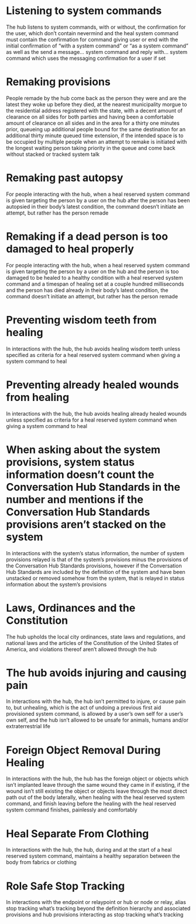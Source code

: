 # Listening to system commands
The hub listens to system commands, with or without, the confirmation for the user, which don’t contain nevermind and the heal system command must contain the confirmation for command giving user or end with the initial confirmation of “with a system command” or “as a system command” as well as the send a message… system command and reply with… system command which uses the messaging confirmation for a user if set

# Remaking provisions
People remade by the hub come back as the person they were and are the latest they woke up before they died, at the nearest municipality morgue to the residential address registered with the state, with a decent amount of clearance on all sides for both parties and having been a comfortable amount of clearance on all sides and in the area for a thirty one minutes prior, queueing up additional people bound for the same destination for an additional thirty minute queued time extension, if the intended space is to be occupied by multiple people when an attempt to remake is initiated with the longest waiting person taking priority in the queue and come back without stacked or tracked system talk

# Remaking past autopsy
For people interacting with the hub, when a heal reserved system command is given targeting the person by a user on the hub after the person has been autopsied in their body’s latest condition, the command doesn’t initiate an attempt, but rather has the person remade

# Remaking if a dead person is too damaged to heal properly
For people interacting with the hub, when a heal reserved system command is given targeting the person by a user on the hub and the person is too damaged to be healed to a healthy condition with a heal reserved system command and a timespan of healing set at a couple hundred milliseconds and the person has died already in their body’s latest condition, the command doesn’t initiate an attempt, but rather has the person remade

# Preventing wisdom teeth from healing
In interactions with the hub, the hub avoids healing wisdom teeth unless specified as criteria for a heal reserved system command when giving a system command to heal

# Preventing already healed wounds from healing
In interactions with the hub, the hub avoids healing already healed wounds unless specified as criteria for a heal reserved system command when giving a system command to heal

# When asking about the system provisions, system status information doesn’t count the Conversation Hub Standards in the number and mentions if the Conversation Hub Standards provisions aren’t stacked on the system
In interactions with the system’s status information, the number of system provisions relayed is that of the system’s provisions minus the provisions of the Conversation Hub Standards provisions, however if the Conversation Hub Standards are included by the definition of the system and have been unstacked or removed somehow from the system, that is relayed in status information about the system’s provisions

# Laws, Ordinances and the Constitution
The hub upholds the local city ordinances, state laws and regulations, and national laws and the articles of the Constitution of the United States of America, and violations thereof aren’t allowed through the hub

# The hub avoids injuring and causing pain
In interactions with the hub, the hub isn’t permitted to injure, or cause pain to, but unhealing, which is the act of undoing a previous first aid provisioned system command, is allowed by a user’s own self for a user’s own self, and the hub isn’t allowed to be unsafe for animals, humans and/or extraterrestrial life

# Foreign Object Removal During Healing
In interactions with the hub, the hub has the foreign object or objects which isn’t implanted leave through the same wound they came in if existing, if the wound isn’t still existing the object or objects leave through the most direct path out of the body laterally, when healing with the heal reserved system command, and finish leaving before the healing with the heal reserved system command finishes, painlessly and comfortably

# Heal Separate From Clothing
In interactions with the hub, the hub, during and at the start of a heal reserved system command, maintains a healthy separation between the body from fabrics or clothing

# Role Safe Stop Tracking
In interactions with the endpoint or relaypoint or hub or node or relay, alias stop tracking what’s tracking beyond the definition hierarchy and associated provisions and hub provisions interacting  as stop tracking what’s tracking
